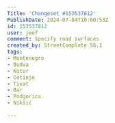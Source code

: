 ```yaml
---
Title: 'Changeset #153537812'
PublishDate: 2024-07-04T10:00:53Z
id: 153537812
user: jeef
comment: Specify road surfaces
created_by: StreetComplete 58.1
tags:
- Montenegro
- Budva
- Kotor
- Cetinje
- Tivat
- Bar
- Podgorica
- Nikšić

---
```

